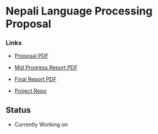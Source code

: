 # Nepali Language Processing Proposal

### Links
* [Proposal PDF](https://github.com/NirajanBekoju/Nepali-Language-Processing-Report/blob/master/1.%20Proposal/main.pdf) 

* [Mid Progress Report PDF](https://github.com/NirajanBekoju/Nepali-Language-Processing-Report/blob/master/2.%20Progress%20Report/main.pdf) 

* [Final Report PDF](https://github.com/NirajanBekoju/Nepali-Language-Processing-Report/blob/master/3.%20Final%20Report/main.pdf) 

* [Project Repo](https://github.com/NirajanBekoju/Nepali-Language-Processing)

## Status
* Currently Working on